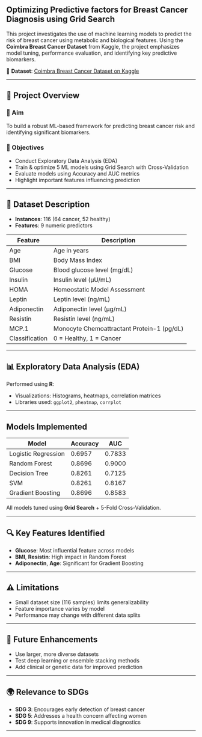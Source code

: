 ## Optimizing Predictive factors for Breast Cancer Diagnosis using Grid Search 

This project investigates the use of machine learning models to predict the risk of breast cancer using metabolic and biological features. Using the **Coimbra Breast Cancer Dataset** from Kaggle, the project emphasizes model tuning, performance evaluation, and identifying key predictive biomarkers.

🔗 **Dataset**: [Coimbra Breast Cancer Dataset on Kaggle](https://www.kaggle.com/datasets/tanshihjen/coimbra-breastcancer)

---

## 📌 Project Overview

### 🎯 Aim
To build a robust ML-based framework for predicting breast cancer risk and identifying significant biomarkers.

### 📘 Objectives
- Conduct Exploratory Data Analysis (EDA)
- Train & optimize 5 ML models using Grid Search with Cross-Validation
- Evaluate models using Accuracy and AUC metrics
- Highlight important features influencing prediction

---

## 🧾 Dataset Description

- **Instances**: 116 (64 cancer, 52 healthy)
- **Features**: 9 numeric predictors

| Feature        | Description                                 |
|----------------|---------------------------------------------|
| Age            | Age in years                                |
| BMI            | Body Mass Index                             |
| Glucose        | Blood glucose level (mg/dL)                 |
| Insulin        | Insulin level (µU/mL)                       |
| HOMA           | Homeostatic Model Assessment                |
| Leptin         | Leptin level (ng/mL)                        |
| Adiponectin    | Adiponectin level (µg/mL)                   |
| Resistin       | Resistin level (ng/mL)                      |
| MCP.1          | Monocyte Chemoattractant Protein-1 (pg/dL) |
| Classification | 0 = Healthy, 1 = Cancer                     |

---

## 📊 Exploratory Data Analysis (EDA)

Performed using **R**:
- Visualizations: Histograms, heatmaps, correlation matrices
- Libraries used: `ggplot2`, `pheatmap`, `corrplot`



---

## Models Implemented

| Model                | Accuracy | AUC    |
|---------------------|----------|--------|
| Logistic Regression | 0.6957   | 0.7833 |
| Random Forest       | 0.8696   | 0.9000 |
| Decision Tree       | 0.8261   | 0.7125 |
| SVM                 | 0.8261   | 0.8167 |
| Gradient Boosting   | 0.8696   | 0.8583 |

All models tuned using **Grid Search** + 5-Fold Cross-Validation.



---

## 🔍 Key Features Identified

- **Glucose**: Most influential feature across models  
- **BMI**, **Resistin**: High impact in Random Forest  
- **Adiponectin**, **Age**: Significant for Gradient Boosting

---

## ⚠️ Limitations

- Small dataset size (116 samples) limits generalizability
- Feature importance varies by model
- Performance may change with different data splits

---

## 🚀 Future Enhancements

- Use larger, more diverse datasets
- Test deep learning or ensemble stacking methods
- Add clinical or genetic data for improved prediction

---

## 🌍 Relevance to SDGs

- **SDG 3**: Encourages early detection of breast cancer  
- **SDG 5**: Addresses a health concern affecting women  
- **SDG 9**: Supports innovation in medical diagnostics

---


